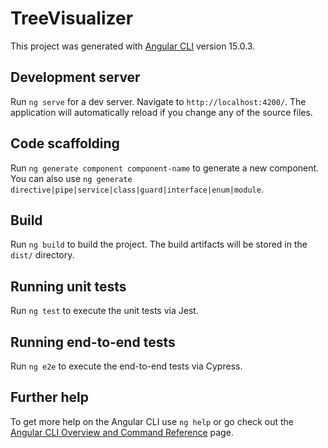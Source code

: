 # TreeVisualizer

This project was generated with [Angular CLI](https://github.com/angular/angular-cli) version 15.0.3.

## Development server

Run `ng serve` for a dev server. Navigate to `http://localhost:4200/`. The application will automatically reload if you change any of the source files.

## Code scaffolding

Run `ng generate component component-name` to generate a new component. You can also use `ng generate directive|pipe|service|class|guard|interface|enum|module`.

## Build

Run `ng build` to build the project. The build artifacts will be stored in the `dist/` directory.

## Running unit tests

Run `ng test` to execute the unit tests via Jest.

## Running end-to-end tests

Run `ng e2e` to execute the end-to-end tests via Cypress.

## Further help

To get more help on the Angular CLI use `ng help` or go check out the [Angular CLI Overview and Command Reference](https://angular.io/cli) page.

